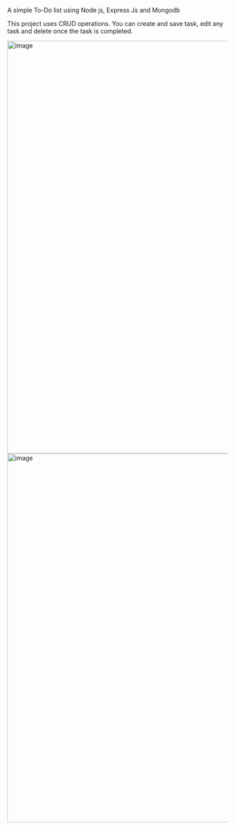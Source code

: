 A simple To-Do list using Node js, Express Js and Mongodb

This  project uses CRUD operations. You can create and save task,  edit any task and delete once the task is completed. 

<img width="943" alt="image" src="https://user-images.githubusercontent.com/38135380/148105666-58742c9d-c3ad-41db-aea8-90306688b70e.png">
<img width="844" alt="image" src="https://user-images.githubusercontent.com/38135380/148105785-6b02a9aa-8ff8-4812-bf4a-5362cfde3cb2.png">
